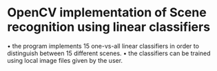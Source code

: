 # OpenCV implementation of Scene recognition using linear classifiers
  • the program implements 15 one-vs-all linear classifiers in order to distinguish between 15 different scenes.
  • the classifiers can be trained using local image files given by the user.

